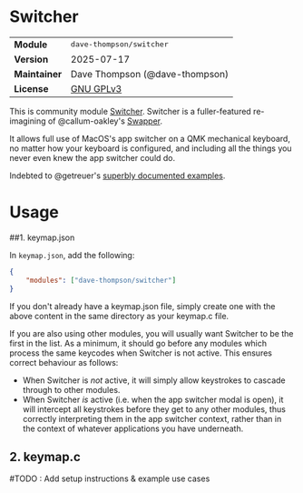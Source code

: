 # Switcher

<table>
<tr><td><b>Module</b></td><td><tt>dave-thompson/switcher</tt></td></tr>
<tr><td><b>Version</b></td><td>2025-07-17</td></tr>
<tr><td><b>Maintainer</b></td><td>Dave Thompson (@dave-thompson)</td></tr>
<tr><td><b>License</b></td><td><a href="../LICENSE.txt">GNU GPLv3</a></td></tr>
</table>

This is community module [Switcher](https://github.com/dave-thompson/qmk-modules/switcher).  Switcher is a fuller-featured re-imagining of @callum-oakley's [Swapper](https://github.com/callum-oakley/qmk_firmware/tree/master/users/callum).

It allows full use of MacOS's app switcher on a QMK mechanical keyboard, no matter how your keyboard is configured, and including all the things you never even knew the app switcher could do.

Indebted to @getreuer's [superbly documented examples](https://getreuer.info/posts/keyboards/index.html).

# Usage

##1. keymap.json

In `keymap.json`, add the following:

```json
{
    "modules": ["dave-thompson/switcher"]
}
```
If you don't already have a keymap.json file, simply create one with the above content in the same directory as your keymap.c file.

If you are also using other modules, you will usually want Switcher to be the first in the list.  As a minimum, it should go before any modules which process the same keycodes when Switcher is not active.  This ensures correct behaviour as follows:
- When Switcher is *not* active, it will simply allow keystrokes to cascade through to other modules.
- When Switcher *is* active (i.e. when the app switcher modal is open), it will intercept all keystrokes before they get to any other modules, thus correctly interpreting them in the app switcher context, rather than in the context of whatever applications you have underneath.

## 2. keymap.c

#TODO : Add setup instructions & example use cases
